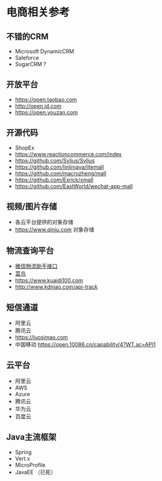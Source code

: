 # 电商相关参考

## 不错的CRM
* Microsoft DynamicCRM
* Saleforce
* SugarCRM ? 

## 开放平台
* https://open.taobao.com
* http://open.jd.com
* https://open.youzan.com


## 开源代码
* ShopEx 
* https://www.reactioncommerce.com/index
* https://github.com/Sylius/Sylius
* https://github.com/linlinjava/litemall  
* https://github.com/macrozheng/mall  
* https://github.com/Exrick/xmall  
* https://github.com/EastWorld/wechat-app-mall  


## 视频/图片存储
* 各云平台提供的对象存储
* https://www.qiniu.com 对象存储

## 物流查询平台
* [微信物流助手接口](https://developers.weixin.qq.com/miniprogram/dev/framework/open-ability/express/introduction.html)
* [菜鸟](https://www.cainiao.com/markets/cnwww/cnwaybill)
* https://www.kuaidi100.com  
* http://www.kdniao.com/api-track  


## 短信通道
* 阿里云
* 腾讯云
* https://luosimao.com
* 中国移动 https://open.10086.cn/capability/4?WT.ac=API1


## 云平台
* 阿里云
* AWS 
* Azure
* 腾讯云
* 华为云
* 百度云



## Java主流框架
* Spring 
* Vert.x
* MicroProfile
* JavaEE （已死）

